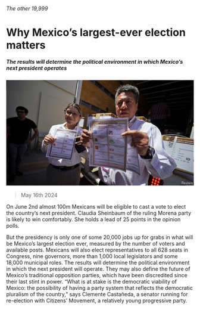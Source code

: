 ###### The other 19,999

# Why Mexico’s largest-ever election matters 

##### The results will determine the political environment in which Mexico’s next president operates 

![image](images/20240518_AMP501.jpg) 

> May 16th 2024 

On June 2nd almost 100m Mexicans will be eligible to cast a vote to elect the country’s next president. Claudia Sheinbaum of the ruling Morena party is likely to win comfortably. She holds a lead of 25 points in the opinion polls.

But the presidency is only one of some 20,000 jobs up for grabs in what will be Mexico’s largest election ever, measured by the number of voters and available posts. Mexicans will also elect representatives to all 628 seats in Congress, nine governors, more than 1,000 local legislators and some 18,000 municipal roles. The results will determine the political environment in which the next president will operate. They may also define the future of Mexico’s traditional opposition parties, which have been discredited since their last stint in power. “What is at stake is the democratic viability of Mexico: the possibility of having a party system that reflects the democratic pluralism of the country,” says Clemente Castañeda, a senator running for re-election with Citizens’ Movement, a relatively young progressive party.


